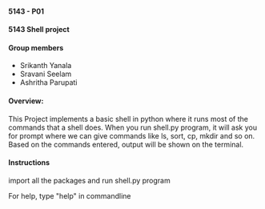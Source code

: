 #### 5143 - P01
#### 5143 Shell project

#### Group members

- Srikanth Yanala
- Sravani Seelam
- Ashritha Parupati

#### Overview:
This Project implements a basic shell in python where it runs most of the commands that a shell does.
When you run shell.py program, it will ask you for prompt where we can give commands like ls, sort, cp, mkdir and so on.
Based on the commands entered, output will be shown on the terminal.

#### Instructions

import all the packages and run shell.py program

For help, type "help" in commandline


